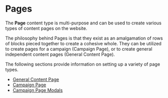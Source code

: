 # Pages

The **Page** content type is multi-purpose and can be used to create various types of content pages on the website.

The philosophy behind Pages is that they exist as an amalgamation of rows of blocks pieced together to create a cohesive whole. They can be utilized to create pages for a campaign \(Campaign Page\), or to create general independent content pages \(General Content Page\).

The following sections provide information on setting up a variety of page types.

* [General Content Page](general-content-page.md)
* [Campaign Page](campaign-page.md)
* [Campaign Page Modals](campaign-page-modals.md)

